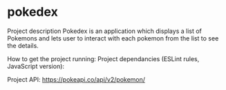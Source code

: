 # pokedex
Project description
Pokedex is an application which displays a list of Pokemons and lets user to interact with each pokemon from the list to see the details.

How to get the project running:
Project dependancies (ESLint rules, JavaScript version):

Project API: https://pokeapi.co/api/v2/pokemon/
